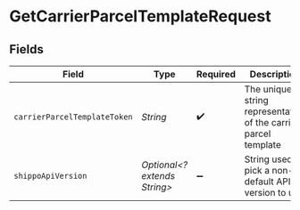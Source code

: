# GetCarrierParcelTemplateRequest


## Fields

| Field                                                           | Type                                                            | Required                                                        | Description                                                     | Example                                                         |
| --------------------------------------------------------------- | --------------------------------------------------------------- | --------------------------------------------------------------- | --------------------------------------------------------------- | --------------------------------------------------------------- |
| `carrierParcelTemplateToken`                                    | *String*                                                        | :heavy_check_mark:                                              | The unique string representation of the carrier parcel template |                                                                 |
| `shippoApiVersion`                                              | *Optional<? extends String>*                                    | :heavy_minus_sign:                                              | String used to pick a non-default API version to use            | 2018-02-08                                                      |